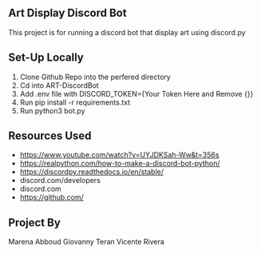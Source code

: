 Art Display Discord Bot
------------------------
This project is for running a discord bot that display art using discord.py

Set-Up Locally
---------------
1. Clone Github Repo into the perfered directory
2. Cd into ART-DiscordBot
3. Add .env file with DISCORD_TOKEN={Your Token Here and Remove {}}
4. Run pip install -r requirements.txt
5. Run python3 bot.py

Resources Used
-----------
* https://www.youtube.com/watch?v=UYJDKSah-Ww&t=356s
* https://realpython.com/how-to-make-a-discord-bot-python/
* https://discordpy.readthedocs.io/en/stable/
* discord.com/developers
* discord.com
* https://github.com/ 

Project By
------------
Marena Abboud
Giovanny Teran
Vicente Rivera
